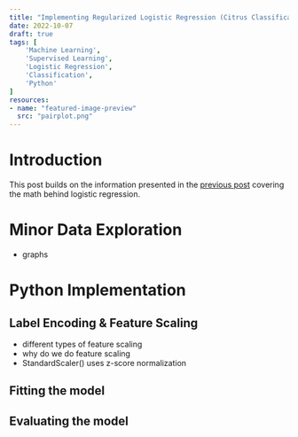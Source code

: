 ```yaml
---
title: "Implementing Regularized Logistic Regression (Citrus Classification)"
date: 2022-10-07
draft: true
tags: [
    'Machine Learning',
    'Supervised Learning',
    'Logistic Regression',
    'Classification',
    'Python'
]
resources:
- name: "featured-image-preview"
  src: "pairplot.png"
---
```


# Introduction

This post builds on the information presented in the [previous post](./../orange-grapefruit-logistic-regression-pt1/) covering the math behind logistic regression.

# Minor Data Exploration
- graphs

# Python Implementation
## Label Encoding & Feature Scaling
- different types of feature scaling
- why do we do feature scaling
- StandardScaler() uses z-score normalization

## Fitting the model

## Evaluating the model

